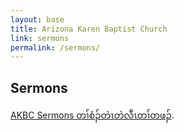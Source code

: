 ```yaml
---
layout: base
title: Arizona Karen Baptist Church
link: sermons
permalink: /sermons/
---
```


## Sermons

[AKBC Sermons တၢ်စံၣ်တဲၤတဲလီၤတၢ်တဖၣ်](https://drive.google.com/folderview?id=0B19u6GPALdafTkQxTlMxamNkOVk&usp=sharing).
